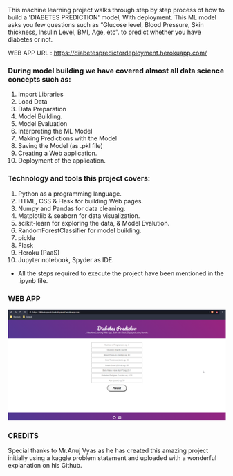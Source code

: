 

This machine learning project walks through step by step process of how to build a 'DIABETES PREDICTION' model, With deployment.
This ML model asks you few questions such as “Glucose level, Blood Pressure, Skin thickness, Insulin Level, BMI, Age, etc”. to predict whether you have diabetes or not.  

WEB APP URL : https://diabetespredictordeployment.herokuapp.com/

### During model building we have covered almost all data science concepts such as:
1. Import Libraries
2. Load Data
3. Data Preparation
4. Model Building.
5. Model Evaluation
6. Interpreting the ML Model
7. Making Predictions with the Model
8. Saving the Model (as .pkl file)
9. Creating a Web application.
10. Deployment of the application.
### Technology and tools this project covers:
1. Python as a programming language.
2. HTML, CSS & Flask for building Web pages.
3. Numpy and Pandas for data cleaning.
4. Matplotlib & seaborn for data visualization.
5. scikit-learn for exploring the data, & Model Evalution.
6. RandomForestClassifier for model building.
7. pickle 
8. Flask 
9. Heroku (PaaS)
10. Jupyter notebook, Spyder as IDE.
* All the steps required to execute the project have been mentioned in the .ipynb file.
### WEB APP
![](IMG.png)
### CREDITS
Special thanks to Mr.Anuj Vyas as he has created this amazing project initially using a kaggle problem statement and uploaded with a wonderful explanation on his Github.
